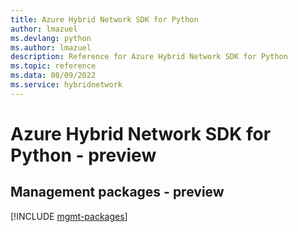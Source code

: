 ```yaml
---
title: Azure Hybrid Network SDK for Python
author: lmazuel
ms.devlang: python
ms.author: lmazuel
description: Reference for Azure Hybrid Network SDK for Python
ms.topic: reference
ms.data: 08/09/2022
ms.service: hybridnetwork
---
```

# Azure Hybrid Network SDK for Python - preview

## Management packages - preview
[!INCLUDE [mgmt-packages](hybrid-network-mgmt-index.md)]
